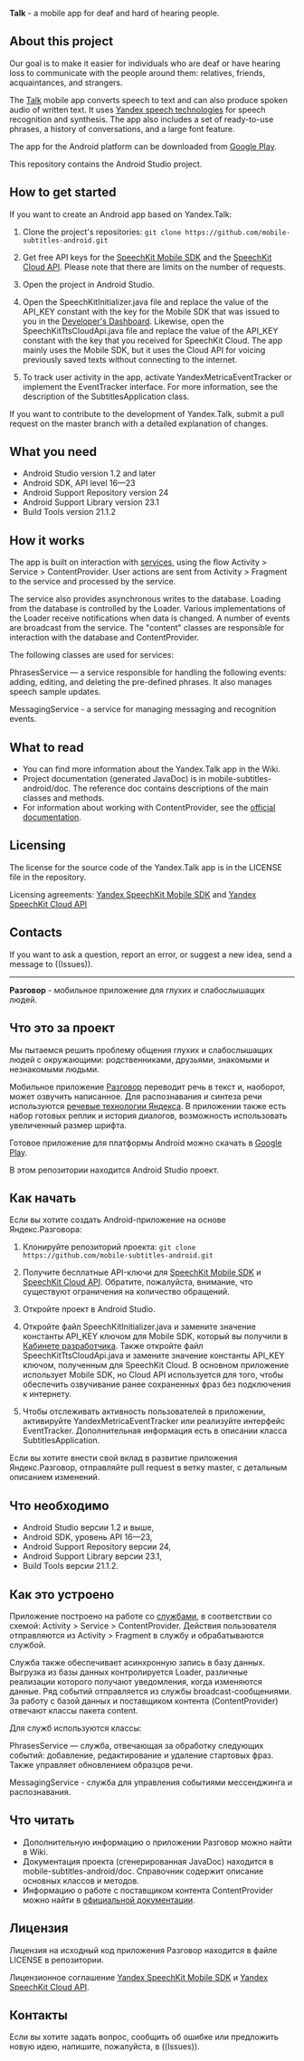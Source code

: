 **Talk** - a mobile app for deaf and hard of hearing people.

About this project
------------------
Our goal is to make it easier for individuals who are deaf or have hearing loss to communicate with the people around them: relatives, friends, acquaintances, and strangers.

The [Talk](https://mobile.yandex.ru/apps/android/talk#main) mobile app converts speech to text and can also produce spoken audio of written text. It uses [Yandex speech technologies](https://tech.yandex.ru/speechkit/) for speech recognition and synthesis. The app also includes a set of ready-to-use phrases, a history of conversations, and a large font feature.

The app for the Android platform can be downloaded from [Google Play](https://play.google.com/store/apps/details?id=ru.yandex.subtitles). 

This repository contains the Android Studio project.

How to get started
------------------
If you want to create an Android app based on Yandex.Talk:

1. Clone the project's repositories: `git clone https://github.com/mobile-subtitles-android.git`

2. Get free API keys for the [SpeechKit Mobile SDK](https://tech.yandex.com/speechkit/mobilesdk/) and the [SpeechKit Cloud API](https://tech.yandex.com/speechkit/cloud/). Please note that there are limits on the number of requests.

3. Open the project in Android Studio.

4. Open the SpeechKitInitializer.java file and replace the value of the API_KEY constant with the key for the Mobile SDK that was issued to you in the [Developer's Dashboard](https://developer.tech.yandex.ru/). Likewise, open the SpeechKitTtsCloudApi.java file and replace the value of the API_KEY constant with the key that you received for SpeechKit Cloud. The app mainly uses the Mobile SDK, but it uses the Cloud API for voicing previously saved texts without connecting to the internet.

5. To track user activity in the app, activate YandexMetricaEventTracker or implement the EventTracker interface. For more information, see the description of the SubtitlesApplication class.

If you want to contribute to the development of Yandex.Talk, submit a pull request on the master branch with a detailed explanation of changes.

What you need
-------------
* Android Studio version 1.2 and later
* Android SDK, API level 16—23
* Android Support Repository version 24
* Android Support Library version 23.1
* Build Tools version 21.1.2

How it works
------------
The app is built on interaction with [services](http://developer.android.com/intl/ru/guide/components/services.html), using the flow Activity > Service > ContentProvider. User actions are sent from Activity > Fragment to the service and processed by the service.

The service also provides asynchronous writes to the database. Loading from the database is controlled by the Loader. Various implementations of the Loader receive notifications when data is changed. A number of events are broadcast from the service. The "content" classes are responsible for interaction with the database and ContentProvider. 

The following classes are used for services:

PhrasesService — a service responsible for handling the following events: adding, editing, and deleting the pre-defined phrases. It also manages speech sample updates.

MessagingService - a service for managing messaging and recognition events.

What to read
------------
* You can find more information about the Yandex.Talk app in the Wiki.
* Project documentation (generated JavaDoc) is in mobile-subtitles-android/doc. The reference doc contains descriptions of the main classes and methods.
* For information about working with ContentProvider, see the [official documentation](http://developer.android.com/guide/topics/providers/content-provider-basics.html).

Licensing
---------
The license for the source code of the Yandex.Talk app is in the LICENSE file in the repository.

Licensing agreements: [Yandex SpeechKit Mobile SDK](https://legal.yandex.ru/speechkit/) and [Yandex SpeechKit Cloud API](https://legal.yandex.ru/speechkit_cloud/)

Contacts
--------
If you want to ask a question, report an error, or suggest a new idea, send a message to ((Issues)).

--------------------

**Разговор** - мобильное приложение для глухих и слабослышащих людей.

Что это за проект
-----------------
Мы пытаемся решить проблему общения глухих и слабослышащих людей с окружающими: родственниками, друзьями, знакомыми и незнакомыми людьми.

Мобильное приложение [Разговор](https://mobile.yandex.ru/apps/android/talk#main) переводит речь в текст и, наоборот, может озвучить написанное. Для распознавания и синтеза речи используются  [речевые технологии Яндекса](https://tech.yandex.ru/speechkit/). В приложении также есть набор готовых реплик и история диалогов, возможность использовать увеличенный размер шрифта. 

Готовое приложение для платформы Android можно скачать в [Google Play](https://play.google.com/store/apps/details?id=ru.yandex.subtitles).

В этом репозитории находится Android Studio проект.

Как начать
----------
Если вы хотите создать Android-приложение на основе Яндекс.Разговора:

1. Клонируйте репозиторий проекта: `git clone https://github.com/mobile-subtitles-android.git`

2. Получите бесплатные API-ключи для [SpeechKit Mobile SDK](https://tech.yandex.ru/speechkit/mobilesdk/) и [SpeechKit Cloud API](https://tech.yandex.ru/speechkit/cloud/). Обратите, пожалуйста, внимание, что существуют ограничения на количество обращений.

3. Откройте проект в Android Studio.

4. Откройте файл SpeechKitInitializer.java и замените значение константы API_KEY ключом для Mobile SDK, который вы получили в [Кабинете разработчика](https://developer.tech.yandex.ru/). Также откройте файл SpeechKitTtsCloudApi.java и замените значение константы API_KEY ключом, полученным для SpeechKit Cloud. В основном приложение использует Mobile SDK, но Cloud API используется для того, чтобы обеспечить озвучивание ранее сохраненных фраз без подключения к интернету.

5. Чтобы отслеживать активность пользователей в приложении, активируйте YandexMetricaEventTracker или реализуйте интерфейс EventTracker. Дополнительная информация есть в описании класса SubtitlesApplication.

Если вы хотите внести свой вклад в развитие приложения Яндекс.Разговор, отправляйте pull request в ветку master, с детальным описанием изменений.

Что необходимо
--------------
* Android Studio версии 1.2 и выше,
* Android SDK, уровень API 16—23,
* Android Support Repository версии 24,
* Android Support Library версии 23.1,
* Build Tools версии 21.1.2.

Как это устроено
----------------
Приложение построено на работе со [службами](http://developer.android.com/intl/ru/guide/components/services.html), в соответствии со схемой: Activity > Service > ContentProvider. Действия пользователя отправляются из Activity > Fragment в службу и обрабатываются службой.

Служба также обеспечивает асинхронную запись в базу данных. Выгрузка из базы данных контролируется Loader, различные реализации которого получают уведомления, когда изменяются данные. Ряд событий отправляется из службы broadcast-сообщениями. За работу с базой данных и поставщиком контента (ContentProvider) отвечают классы пакета content. 

Для служб используются классы:

PhrasesService — служба, отвечающая за обработку следующих событий: добавление, редактирование и удаление стартовых фраз. Также управляет обновлением образцов речи.

MessagingService - служба для управления событиями мессенджинга и распознавания.

Что читать
----------
* Дополнительную информацию о приложении Разговор можно найти в Wiki.
* Документация проекта (сгенерированная JavaDoc) находится в mobile-subtitles-android/doc. Справочник содержит описание основных классов и методов.
* Информацию о работе с поставщиком контента ContentProvider можно найти в [официальной документации](http://developer.android.com/intl/ru/guide/topics/providers/content-provider-basics.html ). 

Лицензия
--------
Лицензия на исходный код приложения Разговор находится в файле LICENSE в репозитории.

Лицензионное соглашение [Yandex SpeechKit Mobile SDK](https://legal.yandex.ru/speechkit/) и [Yandex SpeechKit Cloud API](https://legal.yandex.ru/speechkit_cloud/).

Контакты
--------
Если вы хотите задать вопрос, сообщить об ошибке или предложить новую идею, напишите, пожалуйста, в ((Issues)).